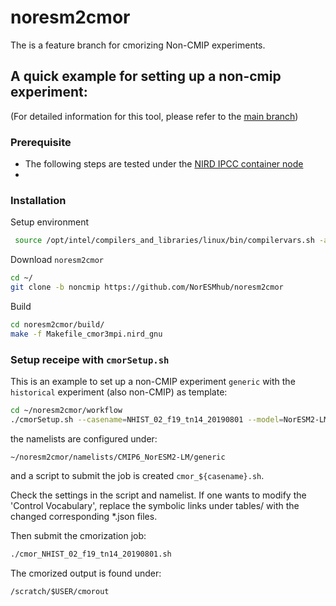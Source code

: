 # noresm2cmor

The is a feature branch for cmorizing Non-CMIP experiments.

## A quick example for setting up a non-cmip experiment:
(For detailed information for this tool, please refer to the [main branch](://github.com/NorESMhub/noresm2cmor/blob/9b4b7db16bb110095bb13d4f628ea744a062220c/README.md))

### Prerequisite
* The following steps are tested under the [NIRD IPCC container node](ipcc.nird.sigma2.no)
*

### Installation

Setup environment
```bash
 source /opt/intel/compilers_and_libraries/linux/bin/compilervars.sh -arch intel64 -platform linux
```

Download `noresm2cmor`
```bash
cd ~/
git clone -b noncmip https://github.com/NorESMhub/noresm2cmor
```

Build 
```bash
cd noresm2cmor/build/  
make -f Makefile_cmor3mpi.nird_gnu
```

### Setup receipe with `cmorSetup.sh`

This is an example to set up a non-CMIP experiment `generic` with the `historical` experiment (also non-CMIP) as template:
```bash
cd ~/noresm2cmor/workflow
./cmorSetup.sh --casename=NHIST_02_f19_tn14_20190801 --model=NorESM2-LM --expid=generic --expidref=historical --version=v20210818 --year1=1850 --yearn=1949 --realization=1 --physics=1 --forcing=1 --mpi=DMPI --ibasedir=/projects/NS9560K/noresm/cases --obasedir=/scratch/$USER/cmorout --noncmip=true

```
the namelists are configured under:
```
~/noresm2cmor/namelists/CMIP6_NorESM2-LM/generic
```
and a script to submit the job is created `cmor_${casename}.sh`.

Check the settings in the script and namelist. If one wants to modify the 'Control Vocabulary', replace the symbolic links under tables/ with the changed corresponding *.json files.

Then submit the cmorization job:
```bash
./cmor_NHIST_02_f19_tn14_20190801.sh
```

The cmorized output is found under:
```
/scratch/$USER/cmorout
```

